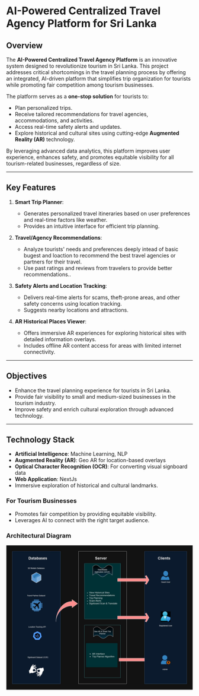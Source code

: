 # AI-Powered Centralized Travel Agency Platform for Sri Lanka

## Overview
The **AI-Powered Centralized Travel Agency Platform** is an innovative system designed to revolutionize tourism in Sri Lanka. This project addresses critical shortcomings in the travel planning process by offering an integrated, AI-driven platform that simplifies trip organization for tourists while promoting fair competition among tourism businesses.

The platform serves as a **one-stop solution** for tourists to:
- Plan personalized trips.
- Receive tailored recommendations for travel agencies, accommodations, and activities.
- Access real-time safety alerts and updates.
- Explore historical and cultural sites using cutting-edge **Augmented Reality (AR)** technology.

By leveraging advanced data analytics, this platform improves user experience, enhances safety, and promotes equitable visibility for all tourism-related businesses, regardless of size.

---

## Key Features
1. **Smart Trip Planner**:
   - Generates personalized travel itineraries based on user preferences and real-time factors like weather.
   - Provides an intuitive interface for efficient trip planning.

2. **Travel/Agency Recommendations**:
   - Analyze tourists' needs and preferences deeply intead of basic bugest and loaction to recommend the best travel agencies or partners for their travel.
   - Use past ratings and reviews from travelers to provide better recommendations..

3. **Safety Alerts and Location Tracking**:
   - Delivers real-time alerts for scams, theft-prone areas, and other safety concerns using location tracking.
   - Suggests nearby locations and attractions.

4. **AR Historical Places Viewer**:
   - Offers immersive AR experiences for exploring historical sites with detailed information overlays.
   - Includes offline AR content access for areas with limited internet connectivity.

---

## Objectives
- Enhance the travel planning experience for tourists in Sri Lanka.
- Provide fair visibility to small and medium-sized businesses in the tourism industry.
- Improve safety and enrich cultural exploration through advanced technology.

---

## Technology Stack
- **Artificial Intelligence**: Machine Learning, NLP
- **Augmented Reality (AR)**: Geo AR for location-based overlays
- **Optical Character Recognition (OCR)**: For converting visual signboard data
- **Web Application**: NextJs
- Immersive exploration of historical and cultural landmarks.

### For Tourism Businesses
- Promotes fair competition by providing equitable visibility.
- Leverages AI to connect with the right target audience.

### Architectural Diagram
![Architectural Diagram](Architectural%20Diagram.jpg "AI-Powered Travel Platform Architecture")
